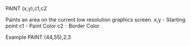 PAINT (x,y),c1,c2

Paints an area on the current low resolution graphics screen.
  x,y   - Starting point
  c1    - Paint Color
  c2    - Border Color

Example
PAINT (44,55),2,3